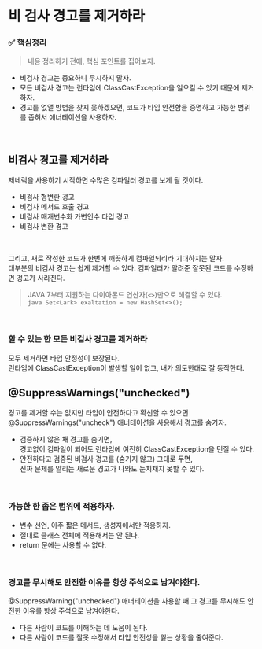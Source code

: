 # 비 검사 경고를 제거하라

### ✅ 핵심정리
> 내용 정리하기 전에, 핵심 포인트를 집어보자.
+ 비검사 경고는 중요하니 무시하지 말자.
+ 모든 비검사 경고는 런타임에 ClassCastException을 일으킬 수 있기 때문에 제거하자.
+ 경고를 없앨 방법을 찾지 못하겠으면, 코드가 타입 안전함을 증명하고 가능한 범위를 좁혀서 애너테이션을 사용하자.

<br>

## 비검사 경고를 제거하라
제네릭을 사용하기 시작하면 수많은 컴파일러 경고를 보게 될 것이다. <br>
+ 비검사 형변환 경고
+ 비검사 메서드 호출 경고
+ 비검사 매개변수화 가변인수 타입 경고
+ 비검사 변환 경고

<br>

그리고, 새로 작성한 코드가 한번에 깨끗하게 컴파일되리라 기대하지는 말자. <br>
대부분의 비검사 경고는 쉽게 제거할 수 있다. 컴파일러가 알려준 잘못된 코드를 수정하면 경고가 사라진다. <br>
> JAVA 7부터 지원하는 다이아몬드 연산자(`<>`)만으로 해결할 수 있다.  <br>
> ```java Set<Lark> exaltation = new HashSet<>();```

<br>

### 할 수 있는 한 모든 비검사 경고를 제거하라
모두 제거하면 타입 안정성이 보장된다. <br>
런타임에 ClassCastException이 발생할 일이 없고, 내가 의도한대로 잘 동작한다.

## @SuppressWarnings("unchecked")
경고를 제거할 수는 없지만 타입이 안전하다고 확신할 수 있으면 @SuppressWarnings("uncheck") 애너테이션을 사용해서 경고를 숨기자.
+ 검증하지 않은 채 경고를 숨기면, <br> 경고없이 컴파일이 되어도 런타임에 여전히 ClassCastException을 던질 수 있다.
+ 안전하다고 검증된 비검사 경고를 (숨기지 않고) 그대로 두면,  <br>  진짜 문제를 알리는 새로운 경고가 나와도 눈치채지 못할 수 있다.

<br>

### 가능한 한 좁은 범위에 적용하자.
+ 변수 선언, 아주 짧은 메서드, 생성자에서만 적용하자.
+ 절대로 클래스 전체에 적용해서는 안 된다.
+ return 문에는 사용할 수 없다.

<br>

### 경고를 무시해도 안전한 이유를 항상 주석으로 남겨야한다.
@SuppressWarning("unchecked") 애너테이션을 사용할 때 그 경고를 무시해도 안전한 이유를 항상 주석으로 남겨야한다.
+ 다른 사람이 코드를 이해하는 데 도움이 된다.
+ 다른 사람이 코드를 잘못 수정해서 타입 안전성을 잃는 상황을 줄여준다.
